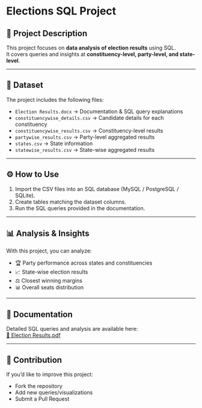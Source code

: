 # Elections SQL Project

## 📌 Project Description
This project focuses on **data analysis of election results** using SQL.  
It covers queries and insights at **constituency-level, party-level, and state-level**.

---

## 📂 Dataset
The project includes the following files:
- `Election Results.docx` → Documentation & SQL query explanations  
- `constituencywise_details.csv` → Candidate details for each constituency  
- `constituencywise_results.csv` → Constituency-level results  
- `partywise_results.csv` → Party-level aggregated results  
- `states.csv` → State information  
- `statewise_results.csv` → State-wise aggregated results  

---

## ⚙️ How to Use
1. Import the CSV files into an SQL database (MySQL / PostgreSQL / SQLite).  
2. Create tables matching the dataset columns.  
3. Run the SQL queries provided in the documentation.  

---

## 📊 Analysis & Insights
With this project, you can analyze:
- 🏆 Party performance across states and constituencies  
- 📈 State-wise election results  
- ⚖️ Closest winning margins  
- 📊 Overall seats distribution  

---

## 📖 Documentation
Detailed SQL queries and analysis are available here:  
[📂 Election Results.pdf](Election_Results.pdf)

---

## 🤝 Contribution
If you’d like to improve this project:
- Fork the repository  
- Add new queries/visualizations  
- Submit a Pull Request  
